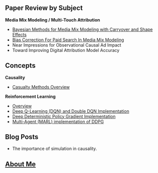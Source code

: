 
## Paper Review by Subject
**Media Mix Modeling / Multi-Touch Attribution**  
* [Bayesian Methods for Media Mix Modeling with Carryover and Shape Effects](https://cloud36.github.io/causalcuriosity/carryover_and_shape_effects/) 
* [Bias Correction For Paid Search In Media Mix Modeling](https://cloud36.github.io/causalcuriosity/bias_correction_paid_search/)
* Near Impressions for Observational Causal Ad Impact
* Toward Improving Digital Attribution Model Accuracy

## Concepts
**Causality** 
* [Casualty Methods Overview](https://cloud36.github.io/causalcuriosity/causality_overview/)

**Reinforcement Learning** 
* [Overview](https://cloud36.github.io/christhinks/rl_overview/)
* [Deep Q-Learning (DQN) and Double DQN Implementation](https://github.com/cloud36/navigation_drlnd/blob/master/report.md)
* [Deep Deterministic Policy Gradient Implementation](https://github.com/cloud36/continuous-control-rl/blob/master/report.md)
* [Multi-Agent (MARL) implementation of DDPG](https://github.com/cloud36/marl-tennis-/blob/master/report.md)


## Blog Posts
* The importance of simulation in causality. 

## [About Me](https://cloud36.github.io/causalcuriosity/aboutme/)

